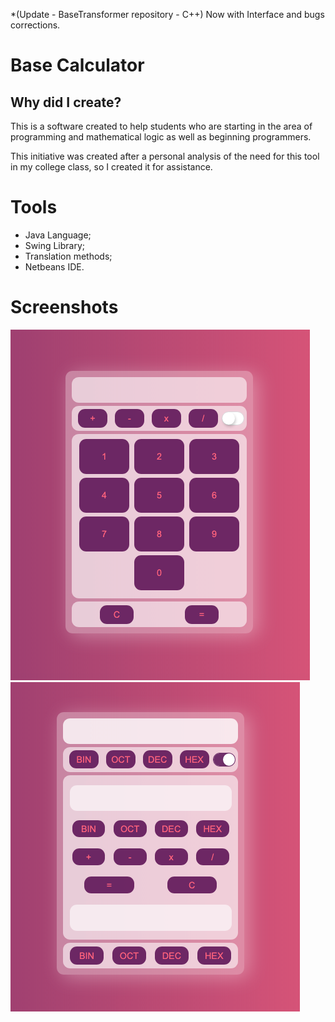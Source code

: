 *(Update - BaseTransformer repository - C++) Now with Interface and bugs corrections.

#  Base Calculator

##  Why did I create?
This is a software created to help students who are starting in the area of ​​programming and mathematical logic as well as beginning programmers.

This initiative was created after a personal analysis of the need for this tool in my college class, so I created it for assistance.

#  Tools

- Java Language;
- Swing Library;
- Translation methods;
- Netbeans IDE.

# Screenshots

![Screenshot_1](Readme/Shot1.png)       ![Screenshot_1](Readme/Shot2.png)
